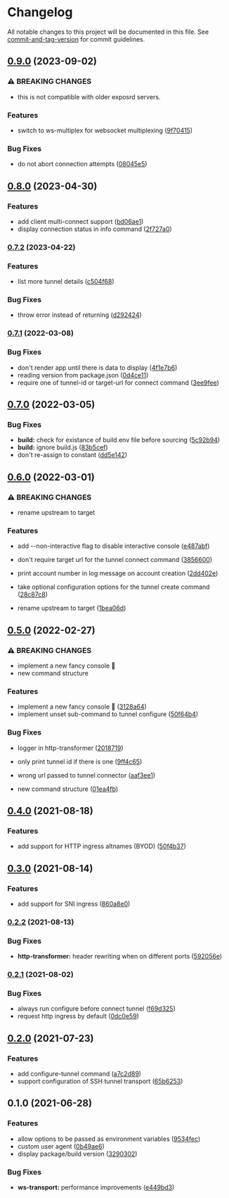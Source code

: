 # Changelog

All notable changes to this project will be documented in this file. See [commit-and-tag-version](https://github.com/absolute-version/commit-and-tag-version) for commit guidelines.

## [0.9.0](https://github.com/exposr/exposr/compare/v0.8.0...v0.9.0) (2023-09-02)


### ⚠ BREAKING CHANGES

* this is not compatible with older exposrd servers.

### Features

* switch to ws-multiplex for websocket multiplexing ([9f70415](https://github.com/exposr/exposr/commit/9f70415ad95744ea36fa5ac2b4d0e8c3c74e4515))


### Bug Fixes

* do not abort connection attempts ([08045e5](https://github.com/exposr/exposr/commit/08045e5a7ab072898a72e92e502b79c4f0e7a506))

## [0.8.0](https://github.com/exposr/exposr-cli/compare/v0.7.2...v0.8.0) (2023-04-30)


### Features

* add client multi-connect support ([bd06ae1](https://github.com/exposr/exposr-cli/commit/bd06ae11c742e33cf95e75e99a5eebc05046c4b5))
* display connection status in info command ([2f727a0](https://github.com/exposr/exposr-cli/commit/2f727a059ed139e5399f2f1bbbca47489e0b243c))

### [0.7.2](https://github.com/exposr/exposr-cli/compare/v0.7.1...v0.7.2) (2023-04-22)


### Features

* list more tunnel details ([c504f68](https://github.com/exposr/exposr-cli/commit/c504f68270b3ffb358cd28282c999cf8d924761e))


### Bug Fixes

* throw error instead of returning ([d292424](https://github.com/exposr/exposr-cli/commit/d29242499851cdf4ad1955c4c389b3fcabc135b9))

### [0.7.1](https://github.com/exposr/exposr-cli/compare/v0.7.0...v0.7.1) (2022-03-08)


### Bug Fixes

* don't render app until there is data to display ([4f1e7b6](https://github.com/exposr/exposr-cli/commit/4f1e7b6b421e626cf594bd9316101936684d7fb9))
* reading version from package.json ([0d4ce11](https://github.com/exposr/exposr-cli/commit/0d4ce1191637a0b2735bca82c09d5d342428187a))
* require one of tunnel-id or target-url for connect command ([3ee9fee](https://github.com/exposr/exposr-cli/commit/3ee9feef2a4af89697148297534c4d5b273c352e))

## [0.7.0](https://github.com/exposr/exposr-cli/compare/v0.6.0...v0.7.0) (2022-03-05)


### Bug Fixes

* **build:** check for existance of build.env file before sourcing ([5c92b94](https://github.com/exposr/exposr-cli/commit/5c92b94f2ee2c2aff05d4d55f9d53853fa2b7f54))
* **build:** ignore build.js ([83b5cef](https://github.com/exposr/exposr-cli/commit/83b5cef27de387a18fb49d376c7ea23eeb7b523e))
* don't re-assign to constant ([dd5e142](https://github.com/exposr/exposr-cli/commit/dd5e1424bb36c5efb4227813d6fcb594e7c6a700))

## [0.6.0](https://github.com/exposr/exposr-cli/compare/v0.5.0...v0.6.0) (2022-03-01)


### ⚠ BREAKING CHANGES

* rename upstream to target

### Features

* add --non-interactive flag to disable interactive console ([e487abf](https://github.com/exposr/exposr-cli/commit/e487abf264ff9c3012c161befa61601fb11231c0))
* don't require target url for the tunnel connect command ([3856600](https://github.com/exposr/exposr-cli/commit/385660051bb5da0e70960e2bc6ee5f98805f03e0))
* print account number in log message on account creation ([2dd402e](https://github.com/exposr/exposr-cli/commit/2dd402e4989f6f0d61081ba2e1d3ac9942dd22d1))
* take optional configuration options for the tunnel create command ([28c87c8](https://github.com/exposr/exposr-cli/commit/28c87c8c5703533cdcc96c74b28519499828aef9))


* rename upstream to target ([1bea06d](https://github.com/exposr/exposr-cli/commit/1bea06d65b5974ebfbd45524e3a0c93d465084c0))

## [0.5.0](https://github.com/exposr/exposr-cli/compare/v0.4.0...v0.5.0) (2022-02-27)


### ⚠ BREAKING CHANGES

* implement a new fancy console 💄
* new command structure

### Features

* implement a new fancy console 💄 ([3128a64](https://github.com/exposr/exposr-cli/commit/3128a64307ed5463b172b1fdc08f9de8d94cd363))
* implement unset sub-command to tunnel configure ([50f64b4](https://github.com/exposr/exposr-cli/commit/50f64b4388a87b8edd57922f0f6a0e5fdce00f50))


### Bug Fixes

* logger in http-transformer ([2018719](https://github.com/exposr/exposr-cli/commit/201871972b87bf6b821fe719a867da90e5e20346))
* only print tunnel id if there is one ([9ff4c65](https://github.com/exposr/exposr-cli/commit/9ff4c6573ad97c83c8ff71e1af639a4fd8576f67))
* wrong url passed to tunnel connector ([aaf3ee1](https://github.com/exposr/exposr-cli/commit/aaf3ee18e6ef160aba4e93a8f8e5671d56e4b048))


* new command structure ([01ea4fb](https://github.com/exposr/exposr-cli/commit/01ea4fb0e0db582fd15fdf6946538d7eae88232a))

## [0.4.0](https://github.com/exposr/exposr-cli/compare/v0.3.0...v0.4.0) (2021-08-18)


### Features

* add support for HTTP ingress altnames (BYOD) ([50f4b37](https://github.com/exposr/exposr-cli/commit/50f4b373cce43414f609fdf53e55f61ed41ba093))

## [0.3.0](https://github.com/exposr/exposr-cli/compare/v0.2.2...v0.3.0) (2021-08-14)


### Features

* add support for SNI ingress ([860a8e0](https://github.com/exposr/exposr-cli/commit/860a8e0866074dd436bad9aef14ff342fd8567f4))

### [0.2.2](https://github.com/exposr/exposr-cli/compare/v0.2.1...v0.2.2) (2021-08-13)


### Bug Fixes

* **http-transformer:** header rewriting when on different ports ([592056e](https://github.com/exposr/exposr-cli/commit/592056e77fedabdaa6af772195f847df464cbb83))

### [0.2.1](https://github.com/exposr/exposr-cli/compare/v0.2.0...v0.2.1) (2021-08-02)


### Bug Fixes

* always run configure before connect tunnel ([f69d325](https://github.com/exposr/exposr-cli/commit/f69d32528f8573d7a8b8f62d52179043e2f4d54c))
* request http ingress by default ([0dc0e59](https://github.com/exposr/exposr-cli/commit/0dc0e59ea5106dcfbfd94c6afdbbae07a39c142a))

## [0.2.0](https://github.com/exposr/exposr-cli/compare/v0.1.0...v0.2.0) (2021-07-23)


### Features

* add configure-tunnel command ([a7c2d89](https://github.com/exposr/exposr-cli/commit/a7c2d8937b4530a8f8351bc106e49c3401ad4ba2))
* support configuration of SSH tunnel transport ([65b6253](https://github.com/exposr/exposr-cli/commit/65b6253ffc70d37a498f49b619f30ed4627187f4))

## 0.1.0 (2021-06-28)


### Features

* allow options to be passed as environment variables ([9534fec](https://github.com/exposr/exposr-cli/commit/9534fec6d15fd705004345e09e309172d2767f82))
* custom user agent ([0b49ae6](https://github.com/exposr/exposr-cli/commit/0b49ae60a222d7b91c73c9975cdfd747772221da))
* display package/build version ([3290302](https://github.com/exposr/exposr-cli/commit/3290302a35f1cb27cf41f98f31b19abad263315b))


### Bug Fixes

* **ws-transport:** performance improvements ([e449bd3](https://github.com/exposr/exposr-cli/commit/e449bd3e7117e57b7878be971131e07c0ebbcba9))
